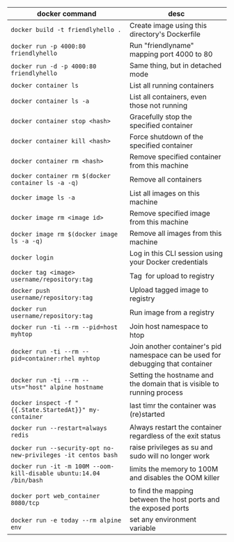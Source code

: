 docker command | desc
--- | ---
`docker build -t friendlyhello . ` | Create image using this directory's Dockerfile
`docker run -p 4000:80 friendlyhello`|  Run "friendlyname" mapping port 4000 to 80
`docker run -d -p 4000:80 friendlyhello`| Same thing, but in detached mode
`docker container ls`                    | List all running containers
`docker container ls -a`             | List all containers, even those not running
`docker container stop <hash>`         |  Gracefully stop the specified container
`docker container kill <hash>`        | Force shutdown of the specified container
`docker container rm <hash>`       | Remove specified container from this machine
`docker container rm $(docker container ls -a -q)`       |  Remove all containers
`docker image ls -a `                        |  List all images on this machine
`docker image rm <image id>`         |  Remove specified image from this machine
`docker image rm $(docker image ls -a -q)` |  Remove all images from this machine
`docker login `        |  Log in this CLI session using your Docker credentials
`docker tag <image> username/repository:tag` | Tag <image> for upload to registry
`docker push username/repository:tag`        |   Upload tagged image to registry
`docker run username/repository:tag  `         |  Run image from a registry
`docker run -ti --rm --pid=host myhtop`         |  Join host namespace to htop
`docker run -ti --rm --pid=container:rhel myhtop  `   | Join another container's pid namespace can be used for debugging that container
`docker run -ti --rm --uts="host" alpine hostname  `         | Setting the hostname and the domain that is visible to running process
`docker inspect -f "{{.State.StartedAt}}" my-container `         |  last timr the container was (re)started
`docker run --restart=always redis `         |  Always restart the container regardless of the exit status
`docker run --security-opt no-new-privileges -it centos bash `         |  raise privileges as su and sudo will no longer work
`docker run -it -m 100M --oom-kill-disable ubuntu:14.04 /bin/bash `         |  limits the memory to 100M and disables the OOM killer
`docker port web_container 8080/tcp`         |  to find the mapping between the host ports and the exposed ports
`docker run -e today --rm alpine env`         |  set any environment variable
 
  


